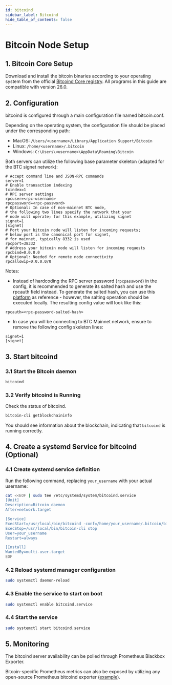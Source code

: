 ```yaml
---
id: bitcoind
sidebar_label: Bitcoind
hide_table_of_contents: false
---
```

# Bitcoin Node Setup

## 1. Bitcoin Core Setup

Download and install the bitcoin binaries according to your operating system
from the official
[Bitcoind Core registry](https://bitcoincore.org/bin/bitcoin-core-26.0/).
All programs in this guide are compatible with version 26.0.

## 2. Configuration

bitcoind is configured through a main configuration file named bitcoin.conf.

Depending on the operating system,
the configuration file should be placed under the corresponding path:

- MacOS: `/Users/<username>/Library/Application Support/Bitcoin`
- Linux: `/home/<username>/.bitcoin`
- Windows: `C:\Users\<username>\AppData\Roaming\Bitcoin`

Both servers can utilize the following base parameter skeleton
(adapted for the BTC signet network):

```text
# Accept command line and JSON-RPC commands
server=1
# Enable transaction indexing
txindex=1
# RPC server settings
rpcuser=<rpc-username>
rpcpassword=<rpc-password>
# Optional: In case of non-mainnet BTC node,
# the following two lines specify the network that your
# node will operate; for this example, utilizing signet
signet=1
[signet]
# Port your bitcoin node will listen for incoming requests;
# below port is the canonical port for signet,
# for mainnet, typically 8332 is used
rpcport=38332
# Address your bitcoin node will listen for incoming requests
rpcbind=0.0.0.0
# Optional: Needed for remote node connectivity
rpcallowip=0.0.0.0/0
```

Notes:

- Instead of hardcoding the RPC server password (`rpcpassword`) in the config,
it is recommended to generate its salted hash and use the rpcauth field instead.
To generate the salted hash, you can use
this [platform](https://jlopp.github.io/bitcoin-core-rpc-auth-generator/)
as reference - however, the salting operation should be executed locally.
The resulting config value will look like this:

```text
rpcauth=<rpc-password-salted-hash>
```

- In case you will be connecting to BTC Mainnet network,
ensure to remove the following config skeleton lines:

```text
signet=1
[signet]
```

## 3. Start bitcoind

### 3.1 Start the Bitcoin daemon

```bash
bitcoind
```

### 3.2 Verify bitcoind is Running

Check the status of bitcoind.

```bash
bitcoin-cli getblockchaininfo
```

You should see information about the blockchain,
indicating that `bitcoind` is running correctly.

## 4. Create a systemd Service for bitcoind (Optional)

### 4.1 Create systemd service definition

Run the following command, replacing `your_username` with your actual username:

```bash
cat <<EOF | sudo tee /etc/systemd/system/bitcoind.service
[Unit]
Description=Bitcoin daemon
After=network.target

[Service]
ExecStart=/usr/local/bin/bitcoind -conf=/home/your_username/.bitcoin/bitcoin.conf
ExecStop=/usr/local/bin/bitcoin-cli stop
User=your_username
Restart=always

[Install]
WantedBy=multi-user.target
EOF
```

### 4.2 Reload systemd manager configuration

```bash
sudo systemctl daemon-reload
```

### 4.3 Enable the service to start on boot

```bash
sudo systemctl enable bitcoind.service
```

### 4.4 Start the service

```bash
sudo systemctl start bitcoind.service
```

## 5. Monitoring

The bitcoind server availability can be polled through Prometheus Blackbox Exporter.

Bitcoin-specific Prometheus metrics can also be exposed
by utilizing any open-source Prometheus bitcoind exporter
([example](https://github.com/jvstein/bitcoin-prometheus-exporter?tab=readme-ov-file)).
